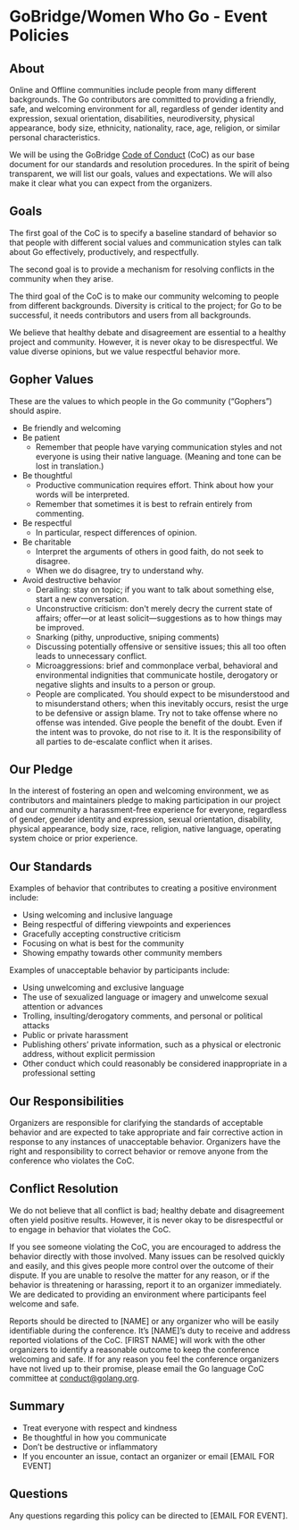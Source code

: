 # GoBridge/Women Who Go - Event Policies

## About
Online and Offline communities include people from many different backgrounds. The Go contributors are committed to providing a friendly, safe, and welcoming environment for all, regardless of gender identity and expression, sexual orientation, disabilities, neurodiversity, physical appearance, body size, ethnicity, nationality, race, age, religion, or similar personal characteristics.

We will be using the GoBridge [Code of Conduct](http://coc.gobridge.org) (CoC) as our base document for our standards and resolution procedures. In the spirit of being transparent, we will list our goals, values and expectations. We will also make it clear what you can expect from the organizers.

## Goals
The first goal of the CoC is to specify a baseline standard of behavior so that people with different social values and communication styles can talk about Go effectively, productively, and respectfully. 

The second goal is to provide a mechanism for resolving conflicts in the community when they arise.

The third goal of the CoC is to make our community welcoming to people from different backgrounds. Diversity is critical to the project; for Go to be successful, it needs contributors and users from all backgrounds.

We believe that healthy debate and disagreement are essential to a healthy project and community. However, it is never okay to be disrespectful. We value diverse opinions, but we value respectful behavior more.

## Gopher Values
These are the values to which people in the Go community (“Gophers”) should aspire.

* Be friendly and welcoming
* Be patient
    * Remember that people have varying communication styles and not everyone is using their native language. (Meaning and tone can be lost in translation.)
* Be thoughtful
    * Productive communication requires effort. Think about how your words will be interpreted.
    * Remember that sometimes it is best to refrain entirely from commenting.
* Be respectful
    * In particular, respect differences of opinion.
* Be charitable
    * Interpret the arguments of others in good faith, do not seek to disagree.
    * When we do disagree, try to understand why.
* Avoid destructive behavior
    * Derailing: stay on topic; if you want to talk about something else, start a new conversation.
    * Unconstructive criticism: don't merely decry the current state of affairs; offer—or at least solicit—suggestions as to how things may be improved.
    * Snarking (pithy, unproductive, sniping comments)
    * Discussing potentially offensive or sensitive issues; this all too often leads to unnecessary conflict.
    * Microaggressions: brief and commonplace verbal, behavioral and environmental indignities that communicate hostile, derogatory or negative slights and insults to a person or group.
    * People are complicated. You should expect to be misunderstood and to misunderstand others; when this inevitably occurs, resist the urge to be defensive or assign blame. Try not to take offense where no offense was intended. Give people the benefit of the doubt. Even if the intent was to provoke, do not rise to it. It is the responsibility of all parties to de-escalate conflict when it arises.

## Our Pledge
In the interest of fostering an open and welcoming environment, we as contributors and maintainers pledge to making participation in our project and our community a harassment-free experience for everyone, regardless of gender, gender identity and expression, sexual orientation, disability, physical appearance, body size, race, religion, native language, operating system choice or prior experience.

## Our Standards
Examples of behavior that contributes to creating a positive environment include:

* Using welcoming and inclusive language
* Being respectful of differing viewpoints and experiences
* Gracefully accepting constructive criticism
* Focusing on what is best for the community
* Showing empathy towards other community members

Examples of unacceptable behavior by participants include:

* Using unwelcoming and exclusive language
* The use of sexualized language or imagery and unwelcome sexual attention or advances
* Trolling, insulting/derogatory comments, and personal or political attacks
* Public or private harassment
* Publishing others’ private information, such as a physical or electronic address, without explicit permission
* Other conduct which could reasonably be considered inappropriate in a professional setting

## Our Responsibilities
Organizers are responsible for clarifying the standards of acceptable behavior and are expected to take appropriate and fair corrective action in response to any instances of unacceptable behavior. Organizers have the right and responsibility to correct behavior or remove anyone from the conference who violates the CoC.

## Conflict Resolution
We do not believe that all conflict is bad; healthy debate and disagreement often yield positive results. However, it is never okay to be disrespectful or to engage in behavior that violates the CoC.

If you see someone violating the CoC, you are encouraged to address the behavior directly with those involved. Many issues can be resolved quickly and easily, and this gives people more control over the outcome of their dispute. If you are unable to resolve the matter for any reason, or if the behavior is threatening or harassing, report it to an organizer immediately. We are dedicated to providing an environment where participants feel welcome and safe.

Reports should be directed to [NAME] or any organizer who will be easily identifiable during the conference. It’s [NAME]’s duty to receive and address reported violations of the CoC. [FIRST NAME] will work with the other organizers to identify a reasonable outcome to keep the conference welcoming and safe. If for any reason you feel the conference organizers have not lived up to their promise, please email the Go language CoC committee at conduct@golang.org.

## Summary

* Treat everyone with respect and kindness
* Be thoughtful in how you communicate
* Don’t be destructive or inflammatory
* If you encounter an issue, contact an organizer or email [EMAIL FOR EVENT]

## Questions
Any questions regarding this policy can be directed to [EMAIL FOR EVENT].